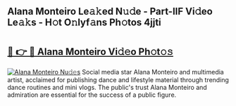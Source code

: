 ## Alana Monteiro Le𝚊𝚔ed N𝚞𝚍e - Part-IIF Vi𝚍eo Le𝚊𝚔s - H𝚘t O𝚗lyf𝚊ns Ph𝚘tos 4jjti

# <h2><a href="http://hf05fvz.feru.top/?c=Alana+Monteiro">🔗 👉 🔴 Alana Monteiro Vi𝚍𝚎o Ph𝚘t𝚘𝚜</a></h2>

[![Alana Monteiro Nu𝚍𝚎s](https://i.imgur.com/0TWrTi3.gif)](http://hf05fvz.feru.top/?c=Alana+Monteiro)
Social media star Alana Monteiro and multimedia artist, acclaimed for publishing dance and lifestyle material through trending dance routines and mini vlogs. The public's trust Alana Monteiro and admiration are essential for the success of a public figure. 
